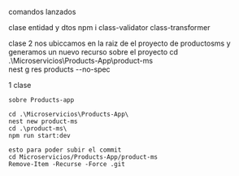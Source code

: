 comandos lanzados

clase entidad y dtos
   npm i class-validator class-transformer
   

clase 2 
     nos ubiccamos en la raiz de el proyecto de productosms y generamos un nuevo recurso sobre el proyecto
    cd .\Microservicios\Products-App\product-ms\
    nest g res products --no-spec

1 clase

    sobre Products-app

    cd .\Microservicios\Products-App\
    nest new product-ms
    cd .\product-ms\
    npm run start:dev

    esto para poder subir el commit
    cd Microservicios/Products-App/product-ms
    Remove-Item -Recurse -Force .git